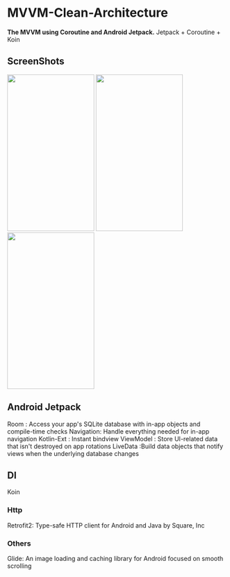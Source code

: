 # MVVM-Clean-Architecture

**The MVVM  using Coroutine and Android Jetpack.**
Jetpack + Coroutine + Koin 

## ScreenShots
<img width="200" height="360" src="https://i.ibb.co/K5TQQGj/Screenshot-1599706926.png"/>
<img width="200" height="360" src="https://i.ibb.co/bz24SDt/Screenshot-1599706603.png"/>
<img width="200" height="360" src="https://i.ibb.co/ryvNZHC/Screenshot-1599706614.png"/>

## Android Jetpack
Room : Access your app's SQLite database with in-app objects and compile-time checks
Navigation: Handle everything needed for in-app navigation
Kotlin-Ext : Instant bindview
ViewModel : Store UI-related data that isn't destroyed on app rotations
LiveData :Build data objects that notify views when the underlying database changes

## DI
Koin

### Http
Retrofit2: Type-safe HTTP client for Android and Java by Square, Inc

### Others
Glide: An image loading and caching library for Android focused on smooth scrolling
